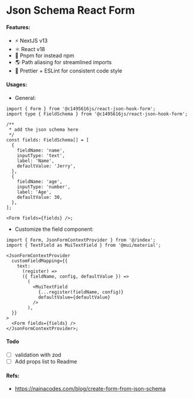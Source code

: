 # Json Schema React Form

#### Features:

- ⚡️ NextJS v13
- ⚛️ React v18
- 🧱 Pnpm for instead npm
- 🌎 Path aliasing for streamlined imports
- 🌈 Prettier + ESLint for consistent code style

#### Usages:

- General:

```tsx
import { Form } from '@c1495616js/react-json-hook-form';
import type { FieldSchema } from '@c1495616js/react-json-hook-form';

/**
 * add the json schema here
 */
const fields: FieldSchema[] = [
  {
    fieldName: 'name',
    inputType: 'text',
    label: 'Name',
    defaultValue: 'Jerry',
  },
  {
    fieldName: 'age',
    inputType: 'number',
    label: 'Age',
    defaultValue: 30,
  },
];

<Form fields={fields} />;
```

- Customize the field component:

```tsx
import { Form, JsonFormContextProvider } from '@/index';
import { TextField as MuiTextField } from '@mui/material';

<JsonFormContextProvider
  customFieldMapping={{
    text:
      (register) =>
      ({ fieldName, config, defaultValue }) =>
        (
          <MuiTextField
            {...register(fieldName, config)}
            defaultValue={defaultValue}
          />
        ),
  }}
>
  <Form fields={fields} />
</JsonFormContextProvider>;
```

#### Todo

- [ ] validation with zod
- [ ] Add props list to Readme

#### Refs:

- https://nainacodes.com/blog/create-form-from-json-schema
